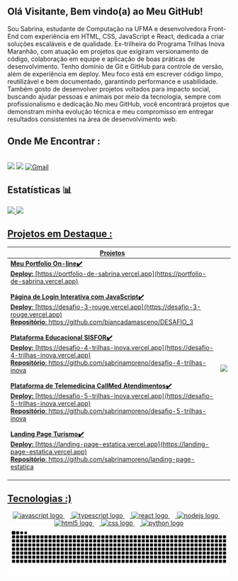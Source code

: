 
## Olá Visitante, Bem vindo(a) ao Meu GitHub!

Sou Sabrina, estudante de Computação na UFMA e desenvolvedora Front-End com experiência em HTML, CSS, JavaScript e React, dedicada a criar soluções escaláveis e de qualidade. Ex-trilheira do Programa Trilhas Inova Maranhão, com atuação em projetos que exigiram versionamento de código, colaboração em equipe e aplicação de boas práticas de desenvolvimento.
Tenho domínio de Git e GitHub para controle de versão, além de experiência em deploy. Meu foco está em escrever código limpo, reutilizável e bem documentado, garantindo performance e usabilidade. Também gosto de desenvolver projetos voltados para impacto social, buscando ajudar pessoas e animais por meio da tecnologia, sempre com profissionalismo e dedicação.No meu GitHub, você encontrará projetos que demonstram minha evolução técnica e meu compromisso em entregar resultados consistentes na área de desenvolvimento web.  

## Onde Me Encontrar :

<br> 

<div>
<a href="https://portfolio-de-sabrina.vercel.app" target="_blank"><img loading="lazy" src="https://img.shields.io/badge/Portfolio-9146FF?style=for-the-badge&logoColor=white" target="_blank"></a> 
<a href="https://www.linkedin.com/in/sabrina2610/" target="_blank"><img loading="lazy" src="https://img.shields.io/badge/-LinkedIn-%230077B5?style=for-the-badge&logo=linkedin&logoColor=white" target="_blank"></a>
<a href="mailto:contact.sabrina.dev@gmail.com?subject=Contato&body=Ol%C3%A1%2C%20Sabrina!%20Vi%20seu%20GitHub%20e%20gostaria%20de%20conversar!" target="_blank">
<img loading="lazy" src="https://img.shields.io/badge/Gmail-D14836?style=for-the-badge&logo=gmail&logoColor=white" alt="Gmail">
</a>



## Estatísticas 📊
<div>
<a href="https://github.com/sabrinamoreno">
<img loading="lazy" height="180em" src="https://github-readme-stats.vercel.app/api/top-langs/?username=sabrinamoreno&layout=compact&langs_count=7&theme=dracula"/>
<img loading="lazy" height="180em" src="https://github-readme-stats.vercel.app/api?username=sabrinamoreno&show_icons=true&theme=dracula&include_all_commits=true&count_private=true"/>
</div>

## Projetos em Destaque :

| Projetos | |
|----------|--|
|**Meu Portfolio On-line✔️** <br>**Deploy:** [https://portfolio-de-sabrina.vercel.app](https://portfolio-de-sabrina.vercel.app) <br><br> **Página de Login Interativa com JavaScript✔️** <br>**Deploy**: [https://desafio-3-rouge.vercel.app](https://desafio-3-rouge.vercel.app)<br>**Repositório**: https://github.com/biancadamasceno/DESAFIO_3<br><br> **Plataforma Educacional SISFOR✔️** <br>**Deploy:** [https://desafio-4-trilhas-inova.vercel.app](https://desafio-4-trilhas-inova.vercel.app) <br>**Repositório**: https://github.com/sabrinamoreno/desafio-4-trilhas-inova <br><br> **Plataforma de Telemedicina CallMed Atendimentos✔️** <br>**Deploy:** [https://desafio-5-trilhas-inova.vercel.app](https://desafio-5-trilhas-inova.vercel.app) <br>**Repositório**: https://github.com/sabrinamoreno/desafio-5-trilhas-inova <br><br> **Landing Page Turismo✔️** <br>**Deploy:** [https://landing-page-estatica.vercel.app](https://landing-page-estatica.vercel.app) <br>**Repositório**: https://github.com/sabrinamoreno/landing-page-estatica <br><br> | <p align="center"><img src="https://media1.tenor.com/m/KXR25Mh2tPsAAAAC/typing.gif" width="200"></p> |

  
## Tecnologias :) 
  
<div align="center">
  <img src="https://cdn.jsdelivr.net/gh/devicons/devicon/icons/javascript/javascript-original.svg" height="60" alt="javascript logo"  />
  <img width="12" />
  <img src="https://skillicons.dev/icons?i=ts" height="60" alt="typescript logo"  />
  <img width="12" />
  <img src="https://cdn.jsdelivr.net/gh/devicons/devicon/icons/react/react-original.svg" height="60" alt="react logo"  />
  <img width="12" />
  <img src="https://cdn.jsdelivr.net/gh/devicons/devicon/icons/nodejs/nodejs-original.svg" height="60" alt="nodejs logo"  />
  <img width="12" />
  <img src="https://cdn.jsdelivr.net/gh/devicons/devicon/icons/html5/html5-original.svg" height="60" alt="html5 logo"  />
  <img width="12" />
  <img src="https://cdn.jsdelivr.net/gh/devicons/devicon/icons/css3/css3-original.svg" height="60" alt="css logo"  />
  <img width="12" />
  <img src="https://skillicons.dev/icons?i=py" height="60" alt="python logo"  />
</div>

<picture align="center">
  <source media="(prefers-color-scheme: dark)" srcset="https://raw.githubusercontent.com/sabrinamoreno/sabrinamoreno/output/github-contribution-grid-snake-dark.svg">
  <source media="(prefers-color-scheme: light)" srcset="https://raw.githubusercontent.com/sabrinamoreno/sabrinamoreno/output/github-contribution-grid-snake-dark.svg">
  <img align="center" alt="github contribution grid snake animation" src="https://raw.githubusercontent.com/sabrinamoreno/sabrinamoreno/output/github-contribution-grid-snake.svg">
</picture>
